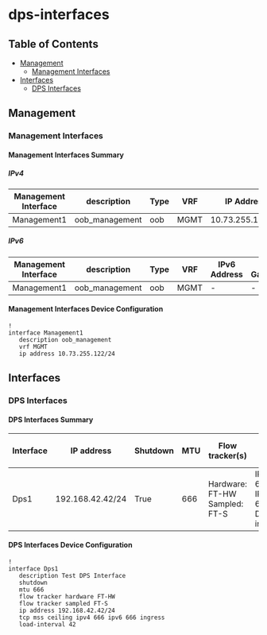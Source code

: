 # dps-interfaces

## Table of Contents

- [Management](#management)
  - [Management Interfaces](#management-interfaces)
- [Interfaces](#interfaces)
  - [DPS Interfaces](#dps-interfaces)

## Management

### Management Interfaces

#### Management Interfaces Summary

##### IPv4

| Management Interface | description | Type | VRF | IP Address | Gateway |
| -------------------- | ----------- | ---- | --- | ---------- | ------- |
| Management1 | oob_management | oob | MGMT | 10.73.255.122/24 | 10.73.255.2 |

##### IPv6

| Management Interface | description | Type | VRF | IPv6 Address | IPv6 Gateway |
| -------------------- | ----------- | ---- | --- | ------------ | ------------ |
| Management1 | oob_management | oob | MGMT | - | - |

#### Management Interfaces Device Configuration

```eos
!
interface Management1
   description oob_management
   vrf MGMT
   ip address 10.73.255.122/24
```

## Interfaces

### DPS Interfaces

#### DPS Interfaces Summary

| Interface | IP address | Shutdown | MTU | Flow tracker(s) | TCP MSS Ceiling |
| --------- | ---------- | -------- | --- | --------------- | --------------- |
| Dps1 | 192.168.42.42/24 | True | 666 | Hardware: FT-HW<br>Sampled: FT-S | IPv4: 666<br>IPv6: 666<br>Direction: ingress |

#### DPS Interfaces Device Configuration

```eos
!
interface Dps1
   description Test DPS Interface
   shutdown
   mtu 666
   flow tracker hardware FT-HW
   flow tracker sampled FT-S
   ip address 192.168.42.42/24
   tcp mss ceiling ipv4 666 ipv6 666 ingress
   load-interval 42
```
